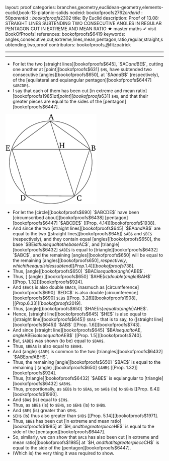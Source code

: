 layout: proof
categories: branches,geometry,euclidean-geometry,elements-euclid,book-13-platonic-solids
nodeid: bookofproofs$2762
orderid: 50
parentid: bookofproofs$2302
title: By Euclid
description:  Proof of 13.08: STRAIGHT LINES SUBTENDING TWO CONSECUTIVE ANGLES IN REGULAR PENTAGON CUT IN EXTREME AND MEAN RATIO &#9733; master maths &#10004; visit BookOfProofs!
references: bookofproofs$6419
keywords: angles,consecutive,cut,extreme,lines,mean,pentagon,ratio,regular,straight,subtending,two,proof
contributors: bookofproofs,@fitzpatrick

---


---



* For let the two [straight lines][bookofproofs$645], `$AC$` and `$BE$`, cutting one another at [point][bookofproofs$631] `$H$`, have subtended two consecutive [angles][bookofproofs$650], at `$A$` and `$B$` (respectively), of the [equilateral and equiangular pentagon][bookofproofs$6447] `$ABCDE$`.
* I say that each of them has been cut [in extreme and mean ratio][bookofproofs$1985] at [point][bookofproofs$631] `$H$`, and that their greater pieces are equal to the sides of the [pentagon][bookofproofs$6447].

![fig08e](https://github.com/bookofproofs/bookofproofs.github.io/blob/main/_sources/_assets/images/euclid/Book13/fig08e.png?raw=true)

* For let the [circle][bookofproofs$690] `$ABCDE$` have been [circumscribed about][bookofproofs$6438] [pentagon][bookofproofs$6447] `$ABCDE$` [[Prop. 4.14]][bookofproofs$1938].
* And since the two [straight lines][bookofproofs$645] `$EA$` and `$AB$` are equal to the two ([straight lines][bookofproofs$645]) `$AB$` and `$BC$` (respectively), and they contain equal [angles][bookofproofs$650], the base `$BE$` is thus equal to the base `$AC$`, and [triangle][bookofproofs$6432] `$ABE$` is equal to [triangle][bookofproofs$6432] `$ABC$`, and the remaining [angles][bookofproofs$650] will be equal to the remaining [angles][bookofproofs$650], respectively, which the equal sides subtend [[Prop. 1.4]][bookofproofs$738].
* Thus, [angle][bookofproofs$650] `$BAC$` is equal to (angle) `$ABE$`.
* Thus, [ (angle) ][bookofproofs$650] `$AHE$` (is) double (angle) `$BAH$` [[Prop. 1.32]][bookofproofs$924].
* And `$EAC$` is also double `$BAC$`, inasmuch as [circumference][bookofproofs$690] `$EDC$` is also double [circumference][bookofproofs$690] `$CB$` [[Prop. 3.28]][bookofproofs$1908], [[Prop. 6.33]][bookofproofs$2019].
* Thus, [angle][bookofproofs$650] `$HAE$` (is) equal to (angle) `$AHE$`.
* Hence, [straight line][bookofproofs$645] `$HE$` is also equal to ([straight line][bookofproofs$645]) `$EA$` - that is to say, to ([straight line][bookofproofs$645]) `$AB$` [[Prop. 1.6]][bookofproofs$743].
* And since [straight line][bookofproofs$645] `$BA$` is equal to `$AE$`, angle `$ABE$` is also equal to `$AEB$` [[Prop. 1.5]][bookofproofs$740].
* But, `$ABE$` was shown (to be) equal to `$BAH$`.
* Thus, `$BEA$` is also equal to `$BAH$`.
* And (angle) `$ABE$` is common to the two [triangles][bookofproofs$6432] `$ABE$` and `$ABH$`.
* Thus, the remaining [angle][bookofproofs$650] `$BAE$` is equal to the remaining [ (angle) ][bookofproofs$650] `$AHB$` [[Prop. 1.32]][bookofproofs$924].
* Thus, [triangle][bookofproofs$6432] `$ABE$` is equiangular to [triangle][bookofproofs$6432] `$ABH$`.
* Thus, proportionally, as `$EB$` is to `$BA$`, so `$AB$` (is) to `$BH$` [[Prop. 6.4]][bookofproofs$1990].
* And `$BA$` (is) equal to `$EH$`.
* Thus, as `$BE$` (is) to `$EH$`, so `$EH$` (is) to `$HB$`.
* And `$BE$` (is) greater than `$EH$`.
* `$EH$` (is) thus also greater than `$HB$` [[Prop. 5.14]][bookofproofs$1971].
* Thus, `$BE$` has been cut [in extreme and mean ratio][bookofproofs$1985] at `$H$`, and the greater piece `$HE$` is equal to the side of the [pentagon][bookofproofs$6447].
* So, similarly, we can show that `$AC$` has also been cut [in extreme and mean ratio][bookofproofs$1985] at `$H$`, and that its greater piece `$CH$` is equal to the side of the [pentagon][bookofproofs$6447].
* (Which is) the very thing it was required to show.
